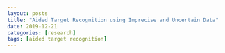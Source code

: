 ```yaml
---
layout: posts
title: "Aided Target Recognition using Imprecise and Uncertain Data"
date: 2019-12-21
categories: [research]
tags: [aided target recognition]
---
```


